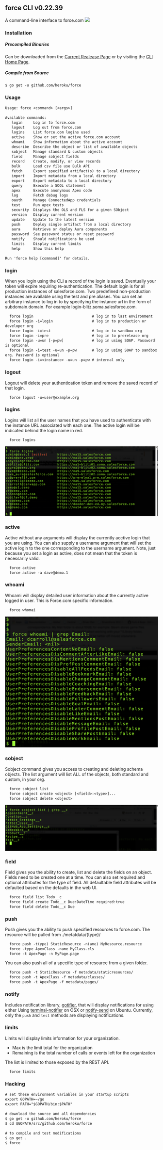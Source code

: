 ## force CLI v0.22.39

A command-line interface to force.com
![](https://travis-ci.org/heroku/force.svg?branch=master)

### Installation

##### Precompiled Binaries

Can be downloaded from the [Current Realease Page](https://github.com/heroku/force/releases/latest) or by visiting the [CLI Home Page](http://force-cli.herokuapp.com/).

##### Compile from Source

    $ go get -u github.com/heroku/force

### Usage

    Usage: force <command> [<args>]

    Available commands:
       login     Log in to force.com
       logout    Log out from force.com
       logins    List force.com logins used
       active    Show or set the active force.com account
       whoami    Show information about the active account
       describe  Describe the object or list of available objects
       sobject   Manage standard & custom objects
       field     Manage sobject fields
       record    Create, modify, or view records
       bulk      Load csv file use Bulk API
       fetch     Export specified artifact(s) to a local directory
       import    Import metadata from a local directory
       export    Export metadata to a local directory
       query     Execute a SOQL statement
       apex      Execute anonymous Apex code
       log       Fetch debug logs
       oauth     Manage ConnectedApp credentials
       test      Run apex tests
       security  Displays the OLS and FLS for a given SObject
       version   Display current version
       update    Update to the latest version
       push      Deploy single artifact from a local directory
       aura      Retrieve or deploy Aura components
       password  See password status or reset password
       notify    Should notifications be used
       limits    Display current limits
       help      Show this help

    Run 'force help [command]' for details.

### login
When you login using the CLI a record of the login is saved. Eventually your token will expire requiring re-authentication. The default login is for all production instances of salesforce.com. Two predefined non-production instances are available using the test and pre aliases.  You can set an arbitrary instance to log in to by specifying the instance url in the form of subdomain.domain. For example login-blitz.soma.salesforce.com.

      force login                           # log in to last environment
      force login -i=login                  # log in to production or developer org
      force login -i=test                   # log in to sandbox org
      force login -i=pre                    # log in to prerelease org
      force login -u=un [-p=pw]             # log in using SOAP. Password is optional
      force login -i=test -u=un -p=pw       # log in using SOAP to sandbox org. Password is optional
      force login -i=<instance> -u=un -p=pw # internal only

### logout
Logout will delete your authentication token and remove the saved record of that login.

      force logout -u=user@example.org

### logins
Logins will list all the user names that you have used to authenticate with the instance URL associated with each one.  The active login will be indicated behind the login name in red.

      force logins

![](https://raw.githubusercontent.com/dcarroll/dcarroll.github.io/master/images/force/screenshot-191.png)

### active
Active without any arguments will display the currently acctive login that you are using. You can also supply a username argument that will set the active login to the one corresponding to the username argument. Note, just because you set a login as active, does not mean that the token is necessarily valid.

      force active
      force active -a dave@demo.1

### whoami
Whoami will display detailed user information about the currently active logged in user.  This is Force.com specific information.

      force whomai

![](https://raw.githubusercontent.com/dcarroll/dcarroll.github.io/master/images/force/screenshot-191%20copy.png)

### sobject
Sobject command gives you access to creating and deleting schema objects. The list argument will list ALL of the objects, both standard and custom, in your org.

      force sobject list
      force sobject create <object> [<field>:<type>]...
      force sobject delete <object>

![](https://raw.githubusercontent.com/dcarroll/dcarroll.github.io/master/images/force/screenshot-192.png)

### field
Field gives you the ability to create, list and delete the fields on an object. Fields need to be created one at a time. You can also set required and optional attributes for the type of field. All defaultable field attributes will be defaulted based on the defaults in the web UI.

      force field list Todo__c
      force field create Todo__c Due:DateTime required:true
      force field delete Todo__c Due

### push
Push gives you the ability to push specified resources to force.com.  The resource will be pulled from ./metatdata/{type}/

      force push -t(ype) StaticResource -n(ame) MyResource.resource
      force -type ApexClass -name MyClass.cls
      force -t ApexPage -n MyPage.page

You can also push all of a specific type of resource from a given folder.

      force push -t StaticResource -f metadata/staticresources/
      force push -t ApexClass -f metadata/classes/
      force push -t ApexPage -f metadata/pages/

### notify
Includes notification library, [gotifier](https://github.com/ViViDboarder/gotifier), that will display notifications for using either Using [terminal-notifier](https://github.com/julienXX/terminal-notifier) on OSX or [notify-send](http://manpages.ubuntu.com/manpages/saucy/man1/notify-send.1.html) on Ubuntu. Currently, only the `push` and `test` methods are displaying notifications.

### limits
Limits will display limits information for your organization.
- Max is the limit total for the organization
- Remaining is the total number of calls or events left for the organization

The list is limited to those exposed by the REST API.
	
      force limits

### Hacking

    # set these environment variables in your startup scripts
    export GOPATH=~/go
    export PATH="$GOPATH/bin:$PATH"

    # download the source and all dependencies
    $ go get -u github.com/heroku/force
    $ cd $GOPATH/src/github.com/heroku/force

    # to compile and test modifications
    $ go get .
    $ force
